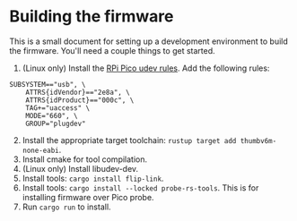 # Building the firmware
This is a small document for setting up a development environment to build the firmware. You'll need a couple things to get started.

1. (Linux only) Install the [RPi Pico udev rules](https://github.com/raspberrypi/picotool/blob/master/udev/99-picotool.rules). Add the following rules:
```
SUBSYSTEM=="usb", \
    ATTRS{idVendor}=="2e8a", \
    ATTRS{idProduct}=="000c", \
    TAG+="uaccess" \
    MODE="660", \  
    GROUP="plugdev"
```

2. Install the appropriate target toolchain: `rustup target add thumbv6m-none-eabi`.
3. Install cmake for tool compilation.
4. (Linux only) Install libudev-dev.
5. Install tools: `cargo install flip-link`.
5. Install tools: `cargo install --locked probe-rs-tools`. This is for installing firmware over Pico probe.
6. Run `cargo run` to install.
